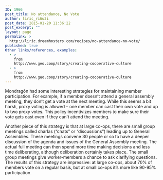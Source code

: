 ```yaml
---
ID: 1966
post_title: No attendance, No Vote
author: liric_ri6u3i
post_date: 2015-01-20 11:36:22
post_excerpt: ""
layout: page
permalink: >
  http://liric.dreamhosters.com/recipes/no-attendance-no-vote/
published: true
Other links/references, examples:
  - >
    from
    http://www.geo.coop/story/creating-cooperative-culture
  - >
    from
    http://www.geo.coop/story/creating-cooperative-culture
---
```

Mondragón had some interesting strategies for maintaining member participation. For example, if a member doesn’t attend a general assembly meeting, they don’t get a vote at the next meeting. While this seems a bit harsh, proxy voting is allowed – one member can cast their own vote and up to two proxy votes. This policy incentivizes members to make sure their vote gets cast even if they can’t attend the meeting.

Another piece of this strategy is that at large co-ops, there are small group meetings called charlas (“chats” or “discussions”) leading up to General Assemblies. These meetings convene 30 people or so to have a deeper discussion of the agenda and issues of the General Assembly meeting. The actual full meeting can then spend more time making decisions and less time deliberating, although deliberation certainly takes place. The small group meetings give worker-members a chance to ask clarifying questions. The results of this strategy are impressive: at large co-ops, about 70% of members vote on a regular basis, but at small co-ops it’s more like 90-95% participation.